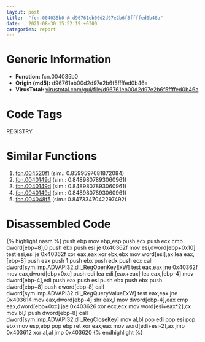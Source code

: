 ```yaml
---
layout: post
title:  "fcn.004035b0 @ d96761eb00d2d97e2b6f5ffffed0b46a"
date:   2021-08-30 15:52:19 +0300
categories: report
---
```


# Generic Information
- **Function:** fcn.004035b0
- **Origin (md5):** d96761eb00d2d97e2b6f5ffffed0b46a
- **VirusTotal:** [virustotal.com/gui/file/d96761eb00d2d97e2b6f5ffffed0b46a][virustotal_ref]

# Code Tags
<span class="tag" id="REGISTRY">REGISTRY</span>


# Similar Functions

1. [fcn.004520f1][similar_1_ref] (sim.: 0.8599597681872084)
2. [fcn.0040149d][similar_2_ref] (sim.: 0.8489807893060961)
3. [fcn.0040149d][similar_3_ref] (sim.: 0.8489807893060961)
4. [fcn.0040149d][similar_4_ref] (sim.: 0.8489807893060961)
5. [fcn.004048f5][similar_5_ref] (sim.: 0.8473347042297492)


# Disassembled Code

{% highlight nasm %}
push ebp
mov ebp,esp
push ecx
push ecx
cmp dword[ebp+8],0
push ebx
push esi
je 0x40362f
mov esi,dword[ebp+0x10]
test esi,esi
je 0x40362f
xor eax,eax
xor ebx,ebx
mov word[esi],ax
lea eax,[ebp-8]
push eax
push 1
push ebx
push edx
push ecx
call dword[sym.imp.ADVAPI32.dll_RegOpenKeyExW]
test eax,eax
jne 0x40362f
mov eax,dword[ebp+0xc]
push edi
lea edi,[eax+eax]
lea eax,[ebp-4]
mov dword[ebp-4],edi
push eax
push esi
push ebx
push ebx
push dword[ebp+8]
push dword[ebp-8]
call dword[sym.imp.ADVAPI32.dll_RegQueryValueExW]
test eax,eax
jne 0x403614
mov eax,dword[ebp-4]
shr eax,1
mov dword[ebp-4],eax
cmp eax,dword[ebp+0xc]
jae 0x403626
xor ecx,ecx
mov word[esi+eax*2],cx
mov bl,1
push dword[ebp-8]
call dword[sym.imp.ADVAPI32.dll_RegCloseKey]
mov al,bl
pop edi
pop esi
pop ebx
mov esp,ebp
pop ebp
ret 
xor eax,eax
mov word[edi+esi-2],ax
jmp 0x403612
xor al,al
jmp 0x403620
{% endhighlight %}


[similar_1_ref]: /report/fcn.004520f1@9c2b894b84f59672d8be2e984066f76f
[similar_2_ref]: /report/fcn.0040149d@59b1876779e3211327c1a96e7e2c12c4
[similar_3_ref]: /report/fcn.0040149d@fc08a944a357dc216338592f13f65b60
[similar_4_ref]: /report/fcn.0040149d@e7f0482c425f7bc9cd320f60c1cfa28c
[similar_5_ref]: /report/fcn.004048f5@73677cb40830e94fbfb5483ff33e40b9
[virustotal_ref]: https://www.virustotal.com/gui/file/d96761eb00d2d97e2b6f5ffffed0b46a